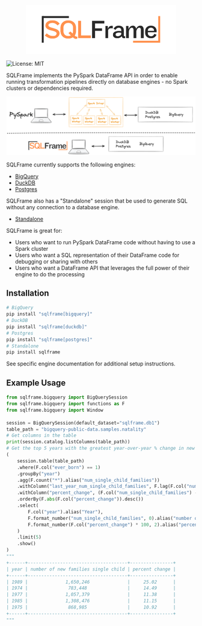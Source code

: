 <div align="center">
  <img src="docs/images/sqlframe_logo.png" alt="SQLFrame Logo" width="400"/>
</div>

![License: MIT](https://img.shields.io/badge/License-MIT-yellow.svg)

SQLFrame implements the PySpark DataFrame API in order to enable running transformation pipelines directly on database engines - no Spark clusters or dependencies required.

![SQLFrame Diagram](docs/images/sqlframe_diagram.png)

SQLFrame currently supports the following engines:

* [BigQuery](docs/bigquery.md)
* [DuckDB](docs/duckdb.md)
* [Postgres](docs/postgres.md)

SQLFrame also has a "Standalone" session that be used to generate SQL without any connection to a database engine.
* [Standalone](docs/standalone.md)

SQLFrame is great for:

* Users who want to run PySpark DataFrame code without having to use a Spark cluster
* Users who want a SQL representation of their DataFrame code for debugging or sharing with others
* Users who want a DataFrame API that leverages the full power of their engine to do the processing 

## Installation

```bash
# BigQuery
pip install "sqlframe[bigquery]"
# DuckDB
pip install "sqlframe[duckdb]"
# Postgres
pip install "sqlframe[postgres]"
# Standalone
pip install sqlframe
```

See specific engine documentation for additional setup instructions.

## Example Usage

```python
from sqlframe.bigquery import BigQuerySession
from sqlframe.bigquery import functions as F
from sqlframe.bigquery import Window

session = BigQuerySession(default_dataset="sqlframe.db1")
table_path = "bigquery-public-data.samples.natality"
# Get columns in the table
print(session.catalog.listColumns(table_path))
# Get the top 5 years with the greatest year-over-year % change in new families with a single child
(
    session.table(table_path)
    .where(F.col("ever_born") == 1)
    .groupBy("year")
    .agg(F.count("*").alias("num_single_child_families"))
    .withColumn("last_year_num_single_child_families", F.lag(F.col("num_single_child_families"), 1).over(Window.orderBy("year")))
    .withColumn("percent_change", (F.col("num_single_child_families") - F.col("last_year_num_single_child_families")) / F.col("last_year_num_single_child_families"))
    .orderBy(F.abs(F.col("percent_change")).desc())
    .select(
        F.col("year").alias("Year"),
        F.format_number("num_single_child_families", 0).alias("number of new families single child"),
        F.format_number(F.col("percent_change") * 100, 2).alias("percent change"),
    )
    .limit(5)
    .show()
)
"""
+------+-------------------------------------+----------------+
| year | number of new families single child | percent change |
+------+-------------------------------------+----------------+
| 1989 |              1,650,246              |     25.02      |
| 1974 |               783,448               |     14.49      |
| 1977 |              1,057,379              |     11.38      |
| 1985 |              1,308,476              |     11.15      |
| 1975 |               868,985               |     10.92      |
+------+-------------------------------------+----------------+
"""
```
